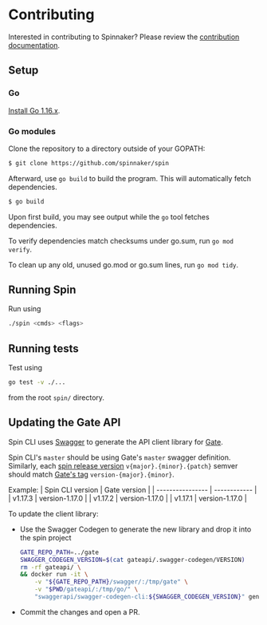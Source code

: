 # Contributing

Interested in contributing to Spinnaker? Please review the [contribution documentation](https://www.spinnaker.io/community/contributing/).

## Setup

### Go

[Install Go 1.16.x](https://golang.org/doc/install).

### Go modules

Clone the repository to a directory outside of your GOPATH:

```bash
$ git clone https://github.com/spinnaker/spin
```

Afterward, use `go build` to build the program. This will automatically fetch dependencies.

```bash
$ go build
```

Upon first build, you may see output while the `go` tool fetches dependencies.

To verify dependencies match checksums under go.sum, run `go mod verify`.

To clean up any old, unused go.mod or go.sum lines, run `go mod tidy`.


## Running Spin

Run using

```bash
./spin <cmds> <flags>
```


## Running tests

Test using

```bash
go test -v ./...
```

from the root `spin/` directory.

## Updating the Gate API

Spin CLI uses [Swagger](https://swagger.io/) to generate the API client library for [Gate](https://github.com/spinnaker/gate).

Spin CLI's `master` should be using Gate's `master` swagger definition. Similarly, each [spin release version](https://github.com/spinnaker/spin/tags) `v{major}.{minor}.{patch}` semver should match [Gate's tag](https://github.com/spinnaker/gate/tags) `version-{major}.{minor}`.

Example:
| Spin CLI version | Gate version   |
| ---------------- | ------------   |
|      v1.17.3     | version-1.17.0 |
|      v1.17.2     | version-1.17.0 |
|      v1.17.1     | version-1.17.0 |


To update the client library:

- Use the Swagger Codegen to generate the new library and drop it into the spin project
    ```bash
    GATE_REPO_PATH=../gate
    SWAGGER_CODEGEN_VERSION=$(cat gateapi/.swagger-codegen/VERSION)
    rm -rf gateapi/ \
    && docker run -it \
        -v "${GATE_REPO_PATH}/swagger/:/tmp/gate" \
        -v "$PWD/gateapi/:/tmp/go/" \
        "swaggerapi/swagger-codegen-cli:${SWAGGER_CODEGEN_VERSION}" generate -i /tmp/gate/swagger.json -l go -o /tmp/go/
    ```
- Commit the changes and open a PR.
